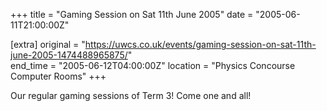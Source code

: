 +++
title = "Gaming Session on Sat 11th June 2005"
date = "2005-06-11T21:00:00Z"

[extra]
original = "https://uwcs.co.uk/events/gaming-session-on-sat-11th-june-2005-1474488965875/"    
end_time = "2005-06-12T04:00:00Z"
location = "Physics Concourse Computer Rooms"
+++

Our regular gaming sessions of Term 3\! Come one and all\!

